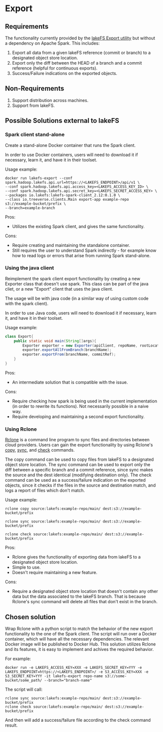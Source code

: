 # Export

## Requirements
The functionality currently provided by the [lakeFS Export utility](https://docs.lakefs.io/reference/export.html) but without a dependency on Apache Spark.
This includes:
1. Export all data from a given lakeFS reference (commit or branch) to a designated object store location.
1. Export only the diff between the HEAD of a branch and a commit reference (helpful for continuous exports).
1. Success/Failure indications on the exported objects. 


## Non-Requirements
1. Support distribution across machines.
1. Support from lakeFS.


## Possible Solutions external to lakeFS

### Spark client stand-alone

Create a stand-alone Docker container that runs the Spark client.

In order to use Docker containers, users will need to download it if necessary, learn it, and have it in their toolset.

Usage example:

```shell 
docker run lakefs-export --conf spark.hadoop.lakefs.api.url=https://<LAKEFS_ENDPOINT>/api/v1 \
--conf spark.hadoop.lakefs.api.access_key=<LAKEFS_ACCESS_KEY_ID> \
--conf spark.hadoop.lakefs.api.secret_key=<LAKEFS_SECRET_ACCESS_KEY> \
--packages io.lakefs:lakefs-spark-client_2.12:0.1.0 \
--class io.treeverse.clients.Main export-app example-repo s3://example-bucket/prefix \
--branch=example-branch 
``` 

Pros:
- Utilizes the existing Spark client, and gives the same functionality. 
 
Cons:
- Require creating and maintaining the standalone container.
- Still requires the user to understand Spark indirectly - for example know how to read logs or errors that arise from running Spark stand-alone.

### Using the java client
Reimplement the spark client export functionality by creating a new Exporter class that doesn't use spark.
This class can be part of the java cliet, or a new "Export" client that uses the java client.

The usage will be with java code (in a similar way of using custom code with the spark client).

In order to use Java code, users will need to download it if necessary, learn it, and have it in their toolset.

Usage example:

```java
class Export{
    public static void main(String[]args){
        Exporter exporter = new Exporter(apiClient, repoName, rootLocation);
        exporter.exportAllFromBranch(branchName);
        exporter.exportFrom(branchName, commitRef);
    }
}
```

Pros:
- An intermediate solution that is compatible with the issue.

Cons:
- Require checking how spark is being used in the current implementation (in order to rewrite its functions). Not necessarily possible in a naive way.
- Require developing and maintaining a second export functionality.

### Using Rclone
[Rclone](https://rclone.org/) is a command line program to sync files and directories between cloud providers.
Users can gain the export functionality by using Rclone's [copy](https://rclone.org/commands/rclone_copy/), [sync](https://rclone.org/commands/rclone_sync/), and [check](https://rclone.org/commands/rclone_check/) commands.

The copy command can be used to copy files from lakeFS to a designated object store location.
The sync command can be used to export only the diff between a specific branch and a commit reference, since sync makes the source and the dest identical (modifying destination only).
The check command can be used as a success/failure indication on the exported objects, since it checks if the files in the source and destination match, and logs a report of files which don't match.

Usage example:

```shell
rclone copy source:lakefs:example-repo/main/ dest:s3://example-bucket/prefix

rclone sync source:lakefs:example-repo/main/ dest:s3://example-bucket/prefix

rclone check source:lakefs:example-repo/main/ dest:s3://example-bucket/prefix
```

Pros:
- Rclone gives the functionality of exporting data from lakeFS to a designated object store location. 
- Simple to use. 
- Doesn't require maintaining a new feature.

Cons:
- Require a designated object store location that doesn't contain any other data but the data associated to the lakeFS branch. That is because Rclone's sync command will delete all files that don't exist in the branch.   


## Chosen solution

Wrap Rclone with a python script to match the behavior of the new export functionality to the one of the Spark client.
The script will run over a Docker container, which will have all the necessary dependencies.
The relevant Docker image will be published to Docker Hub. 
This solution utilizes Rclone and its features, it is easy to implement and achives the required behavior.

For example:
```shell
docker run -e LAKEFS_ACCESS_KEY=XXX -e LAKEFS_SECRET_KEY=YYY -e LAKEFS_ENDPOINT=https://<LAKEFS_ENDPOINT>/ -e S3_ACCESS_KEY=XXX -e S3_SECRET_KEY=YYY -it lakefs-export repo-name s3://some-bucket/some_path/ --branch="branch-name"
```

The script will call:
```shell
rclone sync source:lakefs:example-repo/main/ dest:s3://example-bucket/prefix
rclone check source:lakefs:example-repo/main/ dest:s3://example-bucket/prefix
```
And then will add a success/failure file according to the check command result.